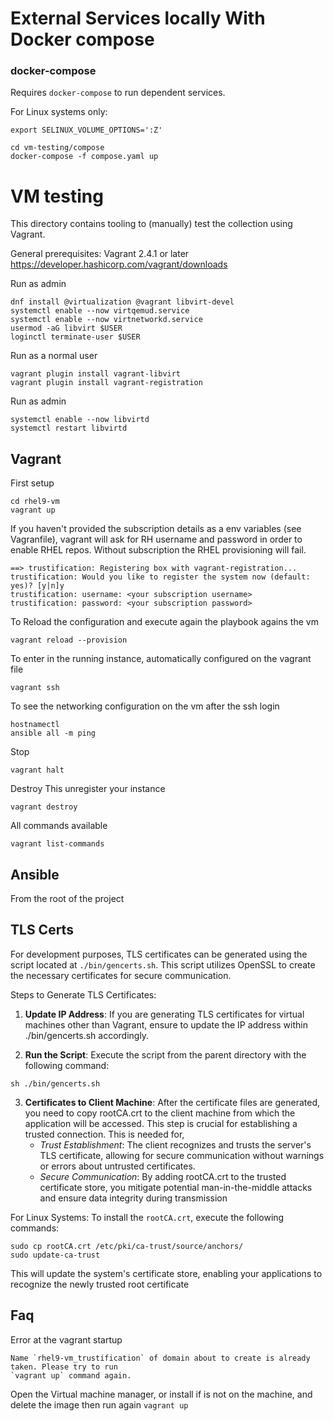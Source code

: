 # External Services locally With Docker compose

### docker-compose

Requires `docker-compose` to run dependent services.

For Linux systems only:

```shell
export SELINUX_VOLUME_OPTIONS=':Z'
```

```shell
cd vm-testing/compose
docker-compose -f compose.yaml up
```

# VM testing

This directory contains tooling to (manually) test the collection using Vagrant.

General prerequisites:
Vagrant 2.4.1 or later https://developer.hashicorp.com/vagrant/downloads

Run as admin

```
dnf install @virtualization @vagrant libvirt-devel
systemctl enable --now virtqemud.service
systemctl enable --now virtnetworkd.service
usermod -aG libvirt $USER
loginctl terminate-user $USER
```

Run as a normal user

```
vagrant plugin install vagrant-libvirt
vagrant plugin install vagrant-registration
```

Run as admin

```
systemctl enable --now libvirtd
systemctl restart libvirtd
```

## Vagrant

First setup

```
cd rhel9-vm
vagrant up
```

If you haven't provided the subscription details as a env variables (see Vagranfile),
vagrant will ask for RH username and password in order to enable RHEL repos.
Without subscription the RHEL provisioning will fail.

```
==> trustification: Registering box with vagrant-registration...
trustification: Would you like to register the system now (default: yes)? [y|n]y
trustification: username: <your subscription username>
trustification: password: <your subscription password>
```

To Reload the configuration and execute again the playbook agains the vm

```
vagrant reload --provision
```

To enter in the running instance, automatically configured on the vagrant file

```
vagrant ssh
```

To see the networking configuration on the vm after the ssh login

```
hostnamectl
ansible all -m ping
```

Stop

```
vagrant halt
```

Destroy
This unregister your instance

```
vagrant destroy
```

All commands available

```
vagrant list-commands
```

## Ansible

From the root of the project

## TLS Certs

For development purposes, TLS certificates can be generated using the script located at `./bin/gencerts.sh`. This script utilizes OpenSSL to create the necessary certificates for secure communication.

Steps to Generate TLS Certificates:

 1. **Update IP Address**: If you are generating TLS certificates for virtual machines other than Vagrant, ensure to update the IP address within ./bin/gencerts.sh accordingly.

 2. **Run the Script**: Execute the script from the parent directory with the following command:
```
sh ./bin/gencerts.sh
```
 3. **Certificates to Client Machine**: After the certificate files are generated, you need to copy rootCA.crt to the client machine from which the application will be accessed. This step is crucial for establishing a trusted connection. This is needed for,
     - *Trust Establishment*: The client recognizes and trusts the server's TLS certificate, allowing for secure communication without warnings or errors about untrusted certificates.
     - *Secure Communication*: By adding rootCA.crt to the trusted certificate store, you mitigate potential man-in-the-middle attacks and ensure data integrity during transmission

For Linux Systems:
To install the `rootCA.crt`, execute the following commands:
```
sudo cp rootCA.crt /etc/pki/ca-trust/source/anchors/
sudo update-ca-trust
```
This will update the system's certificate store, enabling your applications to recognize the newly trusted root certificate


## Faq
Error at the vagrant startup
```
Name `rhel9-vm_trustification` of domain about to create is already taken. Please try to run
`vagrant up` command again.
```

Open the Virtual machine manager, or install if is not on the machine, and delete the image then run again ```vagrant up```
